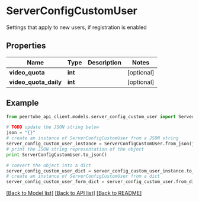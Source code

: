 # ServerConfigCustomUser

Settings that apply to new users, if registration is enabled

## Properties
Name | Type | Description | Notes
------------ | ------------- | ------------- | -------------
**video_quota** | **int** |  | [optional] 
**video_quota_daily** | **int** |  | [optional] 

## Example

```python
from peertube_api_client.models.server_config_custom_user import ServerConfigCustomUser

# TODO update the JSON string below
json = "{}"
# create an instance of ServerConfigCustomUser from a JSON string
server_config_custom_user_instance = ServerConfigCustomUser.from_json(json)
# print the JSON string representation of the object
print ServerConfigCustomUser.to_json()

# convert the object into a dict
server_config_custom_user_dict = server_config_custom_user_instance.to_dict()
# create an instance of ServerConfigCustomUser from a dict
server_config_custom_user_form_dict = server_config_custom_user.from_dict(server_config_custom_user_dict)
```
[[Back to Model list]](../README.md#documentation-for-models) [[Back to API list]](../README.md#documentation-for-api-endpoints) [[Back to README]](../README.md)


